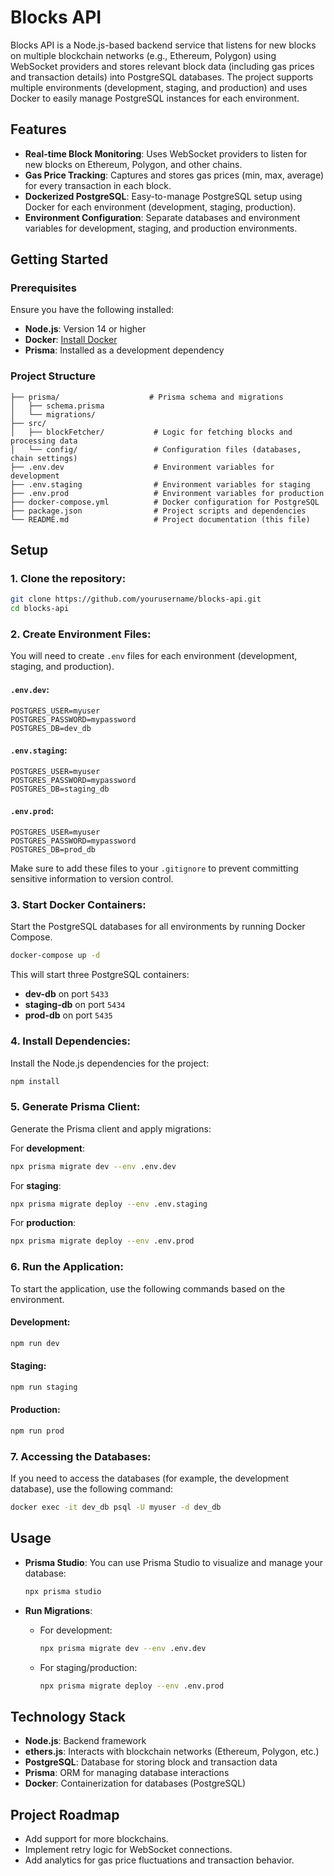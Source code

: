 # **Blocks API**

Blocks API is a Node.js-based backend service that listens for new blocks on multiple blockchain networks (e.g., Ethereum, Polygon) using WebSocket providers and stores relevant block data (including gas prices and transaction details) into PostgreSQL databases. The project supports multiple environments (development, staging, and production) and uses Docker to easily manage PostgreSQL instances for each environment.

## **Features**

- **Real-time Block Monitoring**: Uses WebSocket providers to listen for new blocks on Ethereum, Polygon, and other chains.
- **Gas Price Tracking**: Captures and stores gas prices (min, max, average) for every transaction in each block.
- **Dockerized PostgreSQL**: Easy-to-manage PostgreSQL setup using Docker for each environment (development, staging, production).
- **Environment Configuration**: Separate databases and environment variables for development, staging, and production environments.

## **Getting Started**

### **Prerequisites**

Ensure you have the following installed:

- **Node.js**: Version 14 or higher
- **Docker**: [Install Docker](https://docs.docker.com/get-docker/)
- **Prisma**: Installed as a development dependency

### **Project Structure**

```plaintext
├── prisma/                    # Prisma schema and migrations
│   ├── schema.prisma
│   └── migrations/
├── src/
│   ├── blockFetcher/           # Logic for fetching blocks and processing data
│   └── config/                 # Configuration files (databases, chain settings)
├── .env.dev                    # Environment variables for development
├── .env.staging                # Environment variables for staging
├── .env.prod                   # Environment variables for production
├── docker-compose.yml          # Docker configuration for PostgreSQL
├── package.json                # Project scripts and dependencies
└── README.md                   # Project documentation (this file)
```

## **Setup**

### **1. Clone the repository**:

```bash
git clone https://github.com/yourusername/blocks-api.git
cd blocks-api
```

### **2. Create Environment Files**:

You will need to create `.env` files for each environment (development, staging, and production).

#### **`.env.dev`**:

```env
POSTGRES_USER=myuser
POSTGRES_PASSWORD=mypassword
POSTGRES_DB=dev_db
```

#### **`.env.staging`**:

```env
POSTGRES_USER=myuser
POSTGRES_PASSWORD=mypassword
POSTGRES_DB=staging_db
```

#### **`.env.prod`**:

```env
POSTGRES_USER=myuser
POSTGRES_PASSWORD=mypassword
POSTGRES_DB=prod_db
```

Make sure to add these files to your `.gitignore` to prevent committing sensitive information to version control.

### **3. Start Docker Containers**:

Start the PostgreSQL databases for all environments by running Docker Compose.

```bash
docker-compose up -d
```

This will start three PostgreSQL containers:

- **dev-db** on port `5433`
- **staging-db** on port `5434`
- **prod-db** on port `5435`

### **4. Install Dependencies**:

Install the Node.js dependencies for the project:

```bash
npm install
```

### **5. Generate Prisma Client**:

Generate the Prisma client and apply migrations:

For **development**:

```bash
npx prisma migrate dev --env .env.dev
```

For **staging**:

```bash
npx prisma migrate deploy --env .env.staging
```

For **production**:

```bash
npx prisma migrate deploy --env .env.prod
```

### **6. Run the Application**:

To start the application, use the following commands based on the environment.

#### **Development**:

```bash
npm run dev
```

#### **Staging**:

```bash
npm run staging
```

#### **Production**:

```bash
npm run prod
```

### **7. Accessing the Databases**:

If you need to access the databases (for example, the development database), use the following command:

```bash
docker exec -it dev_db psql -U myuser -d dev_db
```

## **Usage**

- **Prisma Studio**: You can use Prisma Studio to visualize and manage your database:

  ```bash
  npx prisma studio
  ```

- **Run Migrations**:
  - For development:
    ```bash
    npx prisma migrate dev --env .env.dev
    ```
  - For staging/production:
    ```bash
    npx prisma migrate deploy --env .env.prod
    ```

## **Technology Stack**

- **Node.js**: Backend framework
- **ethers.js**: Interacts with blockchain networks (Ethereum, Polygon, etc.)
- **PostgreSQL**: Database for storing block and transaction data
- **Prisma**: ORM for managing database interactions
- **Docker**: Containerization for databases (PostgreSQL)

## **Project Roadmap**

- Add support for more blockchains.
- Implement retry logic for WebSocket connections.
- Add analytics for gas price fluctuations and transaction behavior.
